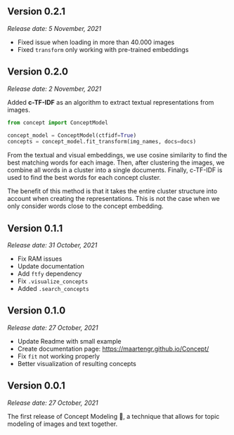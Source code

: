 ## **Version 0.2.1**
*Release date:  5 November, 2021*

* Fixed issue when loading in more than 40.000 images
* Fixed `transform` only working with pre-trained embeddings


## **Version 0.2.0**
*Release date:  2 November, 2021*

Added **c-TF-IDF** as an algorithm to extract textual representations from images.

```python
from concept import ConceptModel

concept_model = ConceptModel(ctfidf=True)
concepts = concept_model.fit_transform(img_names, docs=docs)
```

From the textual and visual embeddings, we use cosine similarity to find the best matching words 
for each image. Then, after clustering the images, we combine all words in a cluster into a single 
documents. Finally, c-TF-IDF is used to find the best words for each concept cluster. 

The benefit of this method is that it takes the entire cluster structure into account when creating the 
representations. This is not the case when we only consider words close to the concept embedding.

## **Version 0.1.1**
*Release date:  31 October, 2021*

* Fix RAM issues
* Update documentation
* Add `ftfy` dependency
* Fix `.visualize_concepts`
* Added `.search_concepts`

## **Version 0.1.0**
*Release date:  27 October, 2021*

* Update Readme with small example
* Create documentation page: https://maartengr.github.io/Concept/
* Fix `fit` not working properly
* Better visualization of resulting concepts

## **Version 0.0.1**
*Release date:  27 October, 2021*

The first release of Concept Modeling 🥳, a technique that allows for topic modeling of 
images and text together.